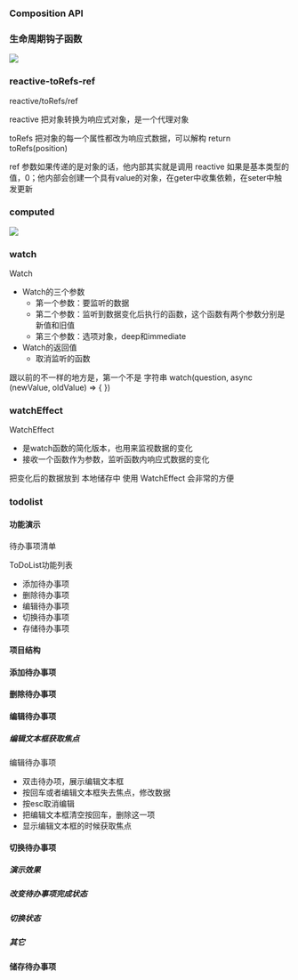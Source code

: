 


### Composition API

### 生命周期钩子函数
![](../code/img_C_api/1.png)

### reactive-toRefs-ref
reactive/toRefs/ref

reactive 把对象转换为响应式对象，是一个代理对象

toRefs 把对象的每一个属性都改为响应式数据，可以解构
return toRefs(position)

ref 参数如果传递的是对象的话，他内部其实就是调用 reactive 
如果是基本类型的值，0；他内部会创建一个具有value的对象，在geter中收集依赖，在seter中触发更新

### computed
![](../code/img_C_api/2.png)


### watch
Watch
- Watch的三个参数
    - 第一个参数：要监听的数据
    - 第二个参数：监听到数据变化后执行的函数，这个函数有两个参数分别是新值和旧值
    - 第三个参数：选项对象，deep和immediate
- Watch的返回值
    - 取消监听的函数

跟以前的不一样的地方是，第一个不是 字符串
watch(question, async (newValue, oldValue) => {  })

### watchEffect
WatchEffect
- 是watch函数的简化版本，也用来监视数据的变化
- 接收一个函数作为参数，监听函数内响应式数据的变化

把变化后的数据放到 本地储存中 使用 WatchEffect 会非常的方便

### todolist
#### 功能演示
待办事项清单

ToDoList功能列表
- 添加待办事项
- 删除待办事项
- 编辑待办事项
- 切换待办事项
- 存储待办事项

#### 项目结构

#### 添加待办事项

#### 删除待办事项

#### 编辑待办事项
##### 编辑文本框获取焦点
编辑待办事项
- 双击待办项，展示编辑文本框
- 按回车或者编辑文本框失去焦点，修改数据
- 按esc取消编辑
- 把编辑文本框清空按回车，删除这一项
- 显示编辑文本框的时候获取焦点

#### 切换待办事项
##### 演示效果

#####  改变待办事项完成状态

##### 切换状态

##### 其它

#### 储存待办事项